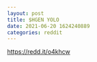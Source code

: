```yaml
--- 
layout: post 
title: $HGEN YOLO 
date: 2021-06-20 1624240889 
categories: reddit 
--- 
```

https://redd.it/o4khcw